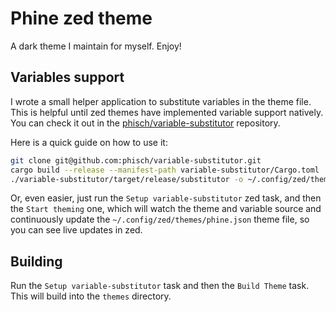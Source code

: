 # Phine zed theme
A dark theme I maintain for myself. Enjoy!

## Variables support
I wrote a small helper application to substitute variables in the theme file. This is helpful until zed themes have implemented variable support natively.
You can check it out in the [phisch/variable-substitutor](https://github.com/phisch/variable-substitutor) repository.

Here is a quick guide on how to use it:

```sh
git clone git@github.com:phisch/variable-substitutor.git
cargo build --release --manifest-path variable-substitutor/Cargo.toml
./variable-substitutor/target/release/substitutor -o ~/.config/zed/themes/phine.json themes/phine.json -w
```

Or, even easier, just run the `Setup variable-substitutor` zed task, and then the `Start theming` one, which will watch the theme and variable source and continuously update the `~/.config/zed/themes/phine.json` theme file, so you can see live updates in zed.

## Building

Run the `Setup variable-substitutor` task and then the `Build Theme` task. This will build into the `themes` directory.
